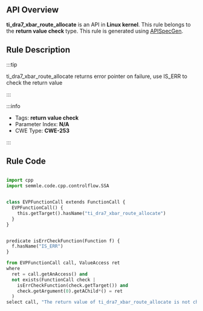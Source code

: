 ---
---


## API Overview
**ti_dra7_xbar_route_allocate** is an API in **Linux kernel**. This rule belongs to the **return value check** type. This rule is generated using [APISpecGen](../../tools/APISpecGen).
## Rule Description

:::tip

ti_dra7_xbar_route_allocate returns error pointer on failure, use IS_ERR to check the return value

:::

:::info

- Tags: **return value check**
- Parameter Index: **N/A**
- CWE Type: **CWE-253**

:::

## Rule Code
```python

import cpp
import semmle.code.cpp.controlflow.SSA


class EVPFunctionCall extends FunctionCall {
  EVPFunctionCall() {
    this.getTarget().hasName("ti_dra7_xbar_route_allocate")
  }
}


predicate isErrCheckFunction(Function f) {
  f.hasName("IS_ERR") 
}

from EVPFunctionCall call, ValueAccess ret
where
  ret = call.getAnAccess() and
  not exists(FunctionCall check |
    isErrCheckFunction(check.getTarget()) and
    check.getArgument(0).getAChild*() = ret
  )
select call, "The return value of ti_dra7_xbar_route_allocate is not checked with IS_ERR."
    
```